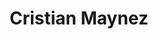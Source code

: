 ---
title: Cristian Maynez
headshot: images/uploads/Cristian_Maynez.jpg
role: Graphics
year: Graphic Design
major: Junior
---